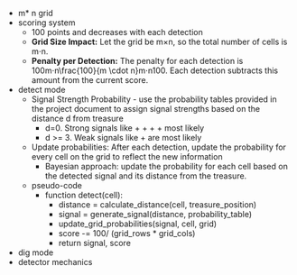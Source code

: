 
- m* n grid
- scoring system
	- 100 points and decreases with each detection
	- **Grid Size Impact:** Let the grid be m×n, so the total number of cells is m⋅n.
	- **Penalty per Detection:** The penalty for each detection is 100m⋅n\frac{100}{m \cdot n}m⋅n100​. Each detection subtracts this amount from the current score.
- detect mode 
	- Signal Strength Probability - use the probability tables provided in the project document to assign signal strengths based on the distance d from treasure
		- d=0. Strong signals like + + + + most likely
		- d >= 3. Weak signals like + are most likely
	- Update probabilities: After each detection, update the probability for every cell on the grid to reflect the new information
		- Bayesian approach: update the probability for each cell based on the detected signal and its distance from the treasure.
	- pseudo-code
		- function detect(cell):
			- distance = calculate_distance(cell, treasure_position)
			- signal = generate_signal(distance, probability_table)
			- update_grid_probabilities(signal, cell, grid)
			- score -= 100/ (grid_rows * grid_cols)
			- return signal, score
- dig mode
- detector mechanics